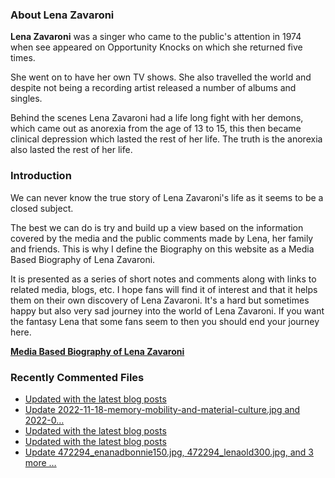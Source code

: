 ### About Lena Zavaroni

<p><strong>Lena Zavaroni</strong> was a singer who came to the public's attention in 1974 when see appeared on Opportunity Knocks on which she returned five times.</p>

<p>She went on to have her own TV shows. She also travelled the world and despite not being a recording artist released a number of albums and singles.</p>

<p>Behind the scenes Lena Zavaroni had a life long fight with her demons, which came out as anorexia from the age of 13 to 15, this then became clinical depression which lasted the rest of her life. The truth is the anorexia also lasted the rest of her life.</p>

### Introduction

<p>We can never know the true story of Lena Zavaroni's life as it seems to be a closed subject.</p>

<p>The best we can do is try and build up a view based on the information covered by the media and the public comments made by Lena, her family and friends. This is why I define the Biography on this website as a Media Based Biography of Lena Zavaroni.</p>

<p>It is presented as a series of short notes and comments along with links to related media, blogs, etc. I hope fans will find it of interest and that it helps them on their own discovery of Lena Zavaroni. It's a hard but sometimes happy but also very sad journey into the world of Lena Zavaroni. If you want the fantasy Lena that some fans seem to then you should end your journey here.</p>

<a href="https://fanzoflenazavaroni.github.io/biography/lena-zavaroni/"><strong>Media Based Biography of Lena Zavaroni</strong></a>

### Recently Commented Files

<!-- BLOG-POST-LIST:START -->
- [Updated with the latest blog posts](https://github.com/FanzOfLenaZavaroni/fanzoflenazavaroni.github.io/commit/f2e2d3d105e8e29e90a46cd9d358ee27bdbdde87)
- [Update 2022-11-18-memory-mobility-and-material-culture.jpg and 2022-0…](https://github.com/FanzOfLenaZavaroni/fanzoflenazavaroni.github.io/commit/525a1e3d242e6d0de9bfe7593dd432b1891d19ac)
- [Updated with the latest blog posts](https://github.com/FanzOfLenaZavaroni/fanzoflenazavaroni.github.io/commit/a6eccb308c4cee7b0bcecc6d2ee3896cdbb08234)
- [Updated with the latest blog posts](https://github.com/FanzOfLenaZavaroni/fanzoflenazavaroni.github.io/commit/6ab68d9e9ebb7442170da12ca795fe26cee095ed)
- [Update 472294_enanadbonnie150.jpg, 472294_lenaold300.jpg, and 3 more …](https://github.com/FanzOfLenaZavaroni/fanzoflenazavaroni.github.io/commit/30e7c3604ccf2c19e13038373676b5c46a729a23)
<!-- BLOG-POST-LIST:END -->
